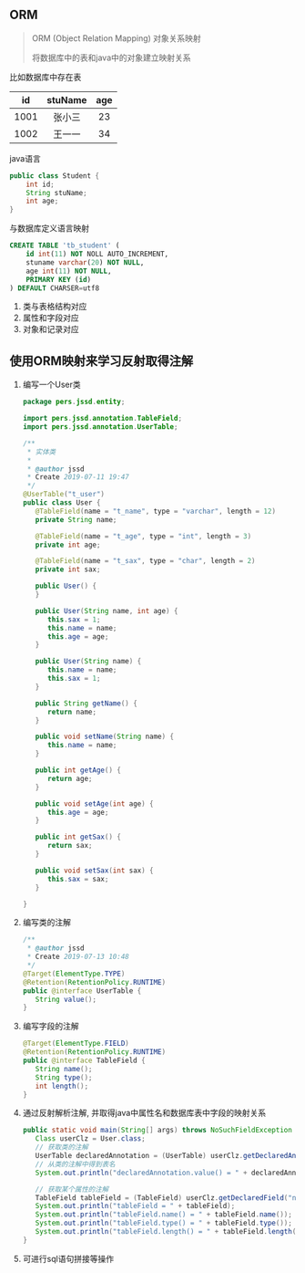 ## ORM

> ORM (Object Relation Mapping) 对象关系映射
>
> 将数据库中的表和java中的对象建立映射关系

比如数据库中存在表

|  id  | stuName | age  |
| :--: | :-----: | :--: |
| 1001 | 张小三  |  23  |
| 1002 | 王一一  |  34  |

java语言

```java
public class Student {
    int id;
    String stuName;
    int age;
}
```

与数据库定义语言映射

```sql
CREATE TABLE 'tb_student' (
	id int(11) NOT NOLL AUTO_INCREMENT,
    stuname varchar(20) NOT NULL,
    age int(11) NOT NULL,
    PRIMARY KEY (id)
) DEFAULT CHARSER=utf8
```

1. 类与表格结构对应
2. 属性和字段对应
3. 对象和记录对应

## 使用ORM映射来学习反射取得注解

1. 编写一个User类

   ```java
   package pers.jssd.entity;
   
   import pers.jssd.annotation.TableField;
   import pers.jssd.annotation.UserTable;
   
   /**
    * 实体类
    *
    * @author jssd
    * Create 2019-07-11 19:47
    */
   @UserTable("t_user")
   public class User {
      @TableField(name = "t_name", type = "varchar", length = 12)
      private String name;
   
      @TableField(name = "t_age", type = "int", length = 3)
      private int age;
   
      @TableField(name = "t_sax", type = "char", length = 2)
      private int sax;
   
      public User() {
      }
   
      public User(String name, int age) {
         this.sax = 1;
         this.name = name;
         this.age = age;
      }
   
      public User(String name) {
         this.name = name;
         this.sax = 1;
      }
   
      public String getName() {
         return name;
      }
   
      public void setName(String name) {
         this.name = name;
      }
   
      public int getAge() {
         return age;
      }
   
      public void setAge(int age) {
         this.age = age;
      }
   
      public int getSax() {
         return sax;
      }
   
      public void setSax(int sax) {
         this.sax = sax;
      }
   
   }
   ```

2. 编写类的注解

   ```java
   /**
    * @author jssd
    * Create 2019-07-13 10:48
    */
   @Target(ElementType.TYPE)
   @Retention(RetentionPolicy.RUNTIME)
   public @interface UserTable {
      String value();
   }
   ```

3. 编写字段的注解

   ```java
   @Target(ElementType.FIELD)
   @Retention(RetentionPolicy.RUNTIME)
   public @interface TableField {
      String name();
      String type();
      int length();
   }
   ```

4. 通过反射解析注解, 并取得java中属性名和数据库表中字段的映射关系

   ```java
   public static void main(String[] args) throws NoSuchFieldException {
      Class userClz = User.class;
      // 获取类的注解
      UserTable declaredAnnotation = (UserTable) userClz.getDeclaredAnnotation(UserTable.class);
      // 从类的注解中得到表名
      System.out.println("declaredAnnotation.value() = " + declaredAnnotation.value());
   
      // 获取某个属性的注解
      TableField tableField = (TableField) userClz.getDeclaredField("name").getDeclaredAnnotation(TableField.class);
      System.out.println("tableField = " + tableField);
      System.out.println("tableField.name() = " + tableField.name());
      System.out.println("tableField.type() = " + tableField.type());
      System.out.println("tableField.length() = " + tableField.length());
   }
   ```

5. 可进行sql语句拼接等操作

